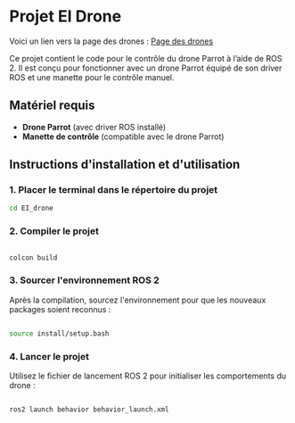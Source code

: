 # Projet EI Drone

Voici un lien vers la page des drones : [Page des drones](https://frezza.pages.centralesupelec.fr/st5-drones/EI/index.html)


Ce projet contient le code pour le contrôle du drone Parrot à l’aide de ROS 2. Il est conçu pour fonctionner avec un drone Parrot équipé de son driver ROS et une manette pour le contrôle manuel.

## Matériel requis

- **Drone Parrot** (avec driver ROS installé)
- **Manette de contrôle** (compatible avec le drone Parrot)

## Instructions d'installation et d'utilisation

### 1. Placer le terminal dans le répertoire du projet
```bash
cd EI_drone
```
### 2. Compiler le projet
```bash

colcon build
```
### 3. Sourcer l'environnement ROS 2

Après la compilation, sourcez l'environnement pour que les nouveaux packages soient reconnus :
```bash

source install/setup.bash
```
### 4. Lancer le projet

Utilisez le fichier de lancement ROS 2 pour initialiser les comportements du drone :
```bash

ros2 launch behavior behavior_launch.xml
```



